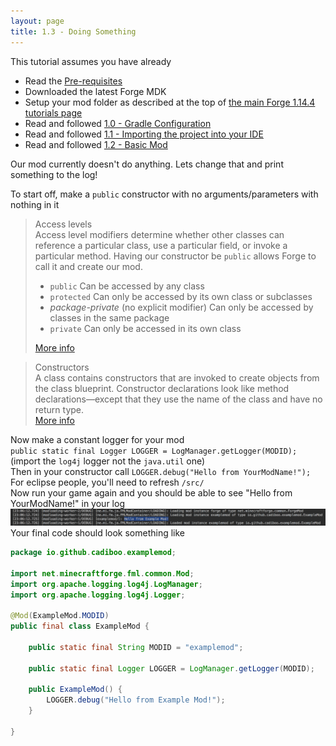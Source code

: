 ```yaml
---
layout: page
title: 1.3 - Doing Something
---
```

This tutorial assumes you have already
- Read the [Pre-requisites](/tutorials/Pre-requisites)
- Downloaded the latest Forge MDK
- Setup your mod folder as described at the top of [the main Forge 1.14.4 tutorials page](/tutorials/1.14.4/forge/)
- Read and followed [1.0 - Gradle Configuration](/tutorials/1.14.4/forge/1.0-gradle-configuration/)
- Read and followed [1.1 - Importing the project into your IDE](/tutorials/1.14.4/forge/1.1-importing-project/)
- Read and followed [1.2 - Basic Mod](/tutorials/1.14.4/forge/1.2-basic-mod/)

Our mod currently doesn't do anything. Lets change that and print something to the log!  

To start off, make a `public` constructor with no arguments/parameters with nothing in it
> Access levels  
> Access level modifiers determine whether other classes can reference a particular class, use a particular field, or invoke a particular method. Having our constructor be `public` allows Forge to call it and create our mod.
> - `public` Can be accessed by any class
> - `protected` Can only be accessed by its own class or subclasses
> - *package-private* (no explicit modifier) Can only be accessed by classes in the same package
> - `private` Can only be accessed in its own class
>
> [More info](https://docs.oracle.com/javase/tutorial/java/javaOO/accesscontrol.html)

> Constructors  
> A class contains constructors that are invoked to create objects from the class blueprint. Constructor declarations look like method declarations—except that they use the name of the class and have no return type.  
> [More info](https://docs.oracle.com/javase/tutorial/java/javaOO/constructors.html)

Now make a constant logger for your mod  
`public static final Logger LOGGER = LogManager.getLogger(MODID);` (import the `log4j` logger not the `java.util` one)  
Then in your constructor call `LOGGER.debug("Hello from YourModName!");`  
For eclipse people, you'll need to refresh `/src/`  
Now run your game again and you should be able to see "Hello from YourModName!" in your log  
![Log](./log.png "Log")
Your final code should look something like
```java
package io.github.cadiboo.examplemod;

import net.minecraftforge.fml.common.Mod;
import org.apache.logging.log4j.LogManager;
import org.apache.logging.log4j.Logger;

@Mod(ExampleMod.MODID)
public final class ExampleMod {

	public static final String MODID = "examplemod";

	public static final Logger LOGGER = LogManager.getLogger(MODID);

	public ExampleMod() {
		LOGGER.debug("Hello from Example Mod!");
	}

}
```
